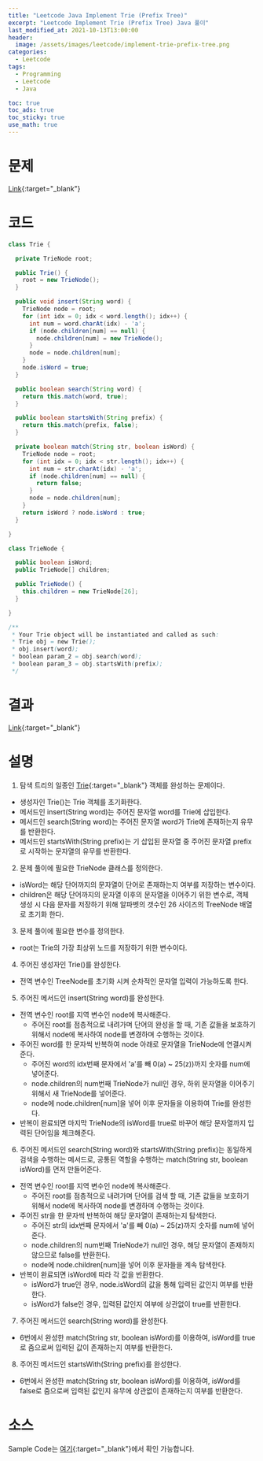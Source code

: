 ```yaml
---
title: "Leetcode Java Implement Trie (Prefix Tree)"
excerpt: "Leetcode Implement Trie (Prefix Tree) Java 풀이"
last_modified_at: 2021-10-13T13:00:00
header:
  image: /assets/images/leetcode/implement-trie-prefix-tree.png
categories:
  - Leetcode
tags:
  - Programming
  - Leetcode
  - Java

toc: true
toc_ads: true
toc_sticky: true
use_math: true
---
```

# 문제
[Link](https://leetcode.com/problems/implement-trie-prefix-tree/){:target="_blank"}

# 코드
```java
class Trie {

  private TrieNode root;

  public Trie() {
    root = new TrieNode();
  }

  public void insert(String word) {
    TrieNode node = root;
    for (int idx = 0; idx < word.length(); idx++) {
      int num = word.charAt(idx) - 'a';
      if (node.children[num] == null) {
        node.children[num] = new TrieNode();
      }
      node = node.children[num];
    }
    node.isWord = true;
  }

  public boolean search(String word) {
    return this.match(word, true);
  }

  public boolean startsWith(String prefix) {
    return this.match(prefix, false);
  }

  private boolean match(String str, boolean isWord) {
    TrieNode node = root;
    for (int idx = 0; idx < str.length(); idx++) {
      int num = str.charAt(idx) - 'a';
      if (node.children[num] == null) {
        return false;
      }
      node = node.children[num];
    }
    return isWord ? node.isWord : true;
  }

}

class TrieNode {

  public boolean isWord;
  public TrieNode[] children;

  public TrieNode() {
    this.children = new TrieNode[26];
  }

}

/**
 * Your Trie object will be instantiated and called as such:
 * Trie obj = new Trie();
 * obj.insert(word);
 * boolean param_2 = obj.search(word);
 * boolean param_3 = obj.startsWith(prefix);
 */
```

# 결과
[Link](https://leetcode.com/submissions/detail/570408607/){:target="_blank"}

# 설명
1. 탐색 트리의 일종인 [Trie](https://en.wikipedia.org/wiki/Trie){:target="_blank"} 객체를 완성하는 문제이다.
- 생성자인 Trie()는 Trie 객체를 초기화한다.
- 메서드인 insert(String word)는 주어진 문자열 word를 Trie에 삽입한다.
- 메서드인 search(String word)는 주어진 문자열 word가 Trie에 존재하는지 유무를 반환한다.
- 메서드인 startsWith(String prefix)는 기 삽입된 문자열 중 주어진 문자열 prefix로 시작하는 문자열의 유무를 반환한다.

2. 문제 풀이에 필요한 TrieNode 클래스를 정의한다.
- isWord는 해당 단어까지의 문자열이 단어로 존재하는지 여부를 저장하는 변수이다.
- children은 해당 단어까지의 문자열 이후의 문자열을 이어주기 위한 변수로, 객체 생성 시 다음 문자를 저장하기 위해 알파벳의 갯수인 26 사이즈의 TreeNode 배열로 초기화 한다.

3. 문제 풀이에 필요한 변수를 정의한다.
- root는 Trie의 가장 최상위 노드를 저장하기 위한 변수이다.

4. 주어진 생성자인 Trie()를 완성한다.
- 전역 변수인 TreeNode를 초기화 시켜 순차적인 문자열 입력이 가능하도록 한다.

5. 주어진 메서드인 insert(String word)를 완성한다.
- 전역 변수인 root를 지역 변수인 node에 복사해준다.
  - 주어진 root를 점층적으로 내려가며 단어의 완성을 할 때, 기존 값들을 보호하기 위해서 node에 복사하여 node를 변경하며 수행하는 것이다.
- 주어진 word를 한 문자씩 반복하여 node 아래로 문자열을 TrieNode에 연결시켜준다.
  - 주어진 word의 idx번째 문자에서 'a'를 빼 0(a) ~ 25(z))까지 숫자를 num에 넣어준다.
  - node.children의 num번째 TrieNode가 null인 경우, 하위 문자열을 이어주기 위해서 새 TrieNode를 넣어준다.
  - node에 node.children[num]을 넣어 이후 문자들을 이용하여 Trie를 완성한다.
- 반복이 완료되면 마지막 TrieNode의 isWord를 true로 바꾸어 해당 문자열까지 입력된 단어임을 체크해준다.

6. 주어진 메서드인 search(String word)와 startsWith(String prefix)는 동일하게 검색을 수행하는 메서드로, 공통된 역할을 수행하는 match(String str, boolean isWord)를 먼저 만들어준다.
- 전역 변수인 root를 지역 변수인 node에 복사해준다.
  - 주어진 root를 점층적으로 내려가며 단어를 검색 할 때, 기존 값들을 보호하기 위해서 node에 복사하여 node를 변경하며 수행하는 것이다.
- 주어진 str을 한 문자씩 반복하여 해당 문자열이 존재하는지 탐색한다.
  - 주어진 str의 idx번째 문자에서 'a'를 빼 0(a) ~ 25(z)까지 숫자를 num에 넣어준다.
  - node.children의 num번째 TrieNode가 null인 경우, 해당 문자열이 존재하지 않으므로 false를 반환한다.
  - node에 node.children[num]을 넣어 이후 문자들을 계속 탐색한다.
- 반복이 완료되면 isWord에 따라 각 값을 반환한다.
  - isWord가 true인 경우, node.isWord의 값을 통해 입력된 값인지 여부를 반환한다.
  - isWord가 false인 경우, 입력된 값인지 여부에 상관없이 true를 반환한다.

7. 주어진 메서드인 search(String word)를 완성한다.
- 6번에서 완성한 match(String str, boolean isWord)를 이용하여, isWord를 true로 줌으로써 입력된 값이 존재하는지 여부를 반환한다.

8. 주어진 메서드인 startsWith(String prefix)를 완성한다.
- 6번에서 완성한 match(String str, boolean isWord)를 이용하여, isWord를 false로 줌으로써 입력된 값인지 유무에 상관없이 존재하는지 여부를 반환한다.

# 소스
Sample Code는 [여기](https://github.com/GracefulSoul/leetcode/blob/master/src/main/java/gracefulsoul/problems/ImplementTrie.java){:target="_blank"}에서 확인 가능합니다.